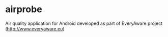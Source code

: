 airprobe
========

Air quality application for Android developed as part of EveryAware project (http://www.everyaware.eu)
